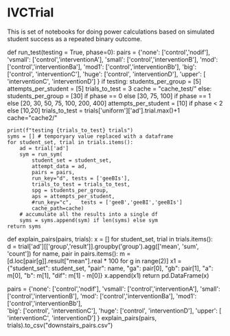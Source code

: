 # IVCTrial

This is set of notebooks for doing power calculations based on simulated 
student success as a repeated binary outcome.

def run_test(testing = True, phase=0):
    pairs = {'none': ['control','nodif'],
                 'vsmall': ['control','interventionA'],
                 'small': ['control','interventionB'],
                 'mod': ['control','interventionBa'],
                 'mod1': ['control','interventionBb'],
                 'big': ['control', 'interventionC'],
                 'huge': ['control', 'interventionD'],
                 'upper': [ 'interventionC', 'interventionD']
                }
    if testing:
        students_per_group = [5]
        attempts_per_student = [5]
        trials_to_test = 3
        cache = "cache_test/"
    else:
        students_per_group = [30] if phase == 0 else [30, 75, 100] if phase == 1 else [20, 30, 50, 75, 100, 200, 400]
        attempts_per_student = [10] if phase < 2 else [10,20]
        trials_to_test = trials['uniform']['ad'].trial.max()+1
        cache="cache2/"

    print(f"testing {trials_to_test} trials")
    syms = [] # temporyary value replaced with a dataframe
    for student_set, trial in trials.items():
        ad = trial['ad']
        sym = run_sym(
            student_set = student_set,
            attempt_data = ad,
            pairs = pairs,
            run_key="d", tests = ['geeBIs'],
            trials_to_test = trials_to_test,
            spg = students_per_group,
            aps = attempts_per_student,
            #run_key="c",   tests = ['geeB','geeBI','geeBIs']
            cache_path=cache)
        # accumulate all the results into a single df
        syms = syms.append(sym) if len(syms) else sym
    return syms
def explain_pairs(pairs, trials):
    x = []
    for student_set, trial in trials.items():  
        d = trial['ad'][['group','result']].groupby('group').agg(['mean', 'sum', 'count'])
        for name, pair in pairs.items():
            m = [d.loc[pair[g]].result["mean"].real * 100 for g in range(2)]
            x1 = {"student_set": student_set, "pair": name, "ga": pair[0], "gb": pair[1], "a": m[0], "b": m[1], "dif": m[1] - m[0]}
            x.append(x1)
    return pd.DataFrame(x)
        

pairs = {'none': ['control','nodif'],
                 'vsmall': ['control','interventionA'],
                 'small': ['control','interventionB'],
                 'mod': ['control','interventionBa'],
                 'mod1': ['control','interventionBb'],         
                 'big': ['control', 'interventionC'],
                 'huge': ['control', 'interventionD'],
                 'upper': [ 'interventionC', 'interventionD']
                 }
explain_pairs(pairs, trials).to_csv("downstairs_pairs.csv")